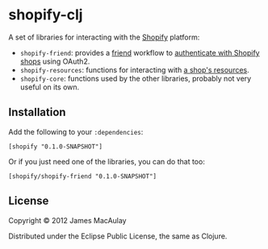 # shopify-clj

A set of libraries for interacting with the [Shopify][shopify] platform:

* `shopify-friend`: provides a [friend][friend] workflow to [authenticate with Shopify shops][auth-docs] using OAuth2.
* `shopify-resources`: functions for interacting with [a shop's resources][resource-docs].
* `shopify-core`: functions used by the other libraries, probably not very useful on its own.

[shopify]: http://www.shopify.com/
[friend]: https://github.com/cemerick/friend
[auth-docs]: http://api.shopify.com/authentication.html
[resource-docs]: http://api.shopify.com/

## Installation

Add the following to your `:dependencies`:

```
[shopify "0.1.0-SNAPSHOT"]
```

Or if you just need one of the libraries, you can do that too:

```
[shopify/shopify-friend "0.1.0-SNAPSHOT"]
```

## License

Copyright © 2012 James MacAulay

Distributed under the Eclipse Public License, the same as Clojure.
